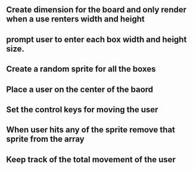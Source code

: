 ## Create dimension for the board and only render when a use renters width and height
## prompt user to enter each box width and height size.
## Create a random sprite for all the boxes
## Place a user on the center of the baord
## Set the control keys for moving the user 
## When user hits any of the sprite remove that sprite from the array
## Keep track of the total movement of the user